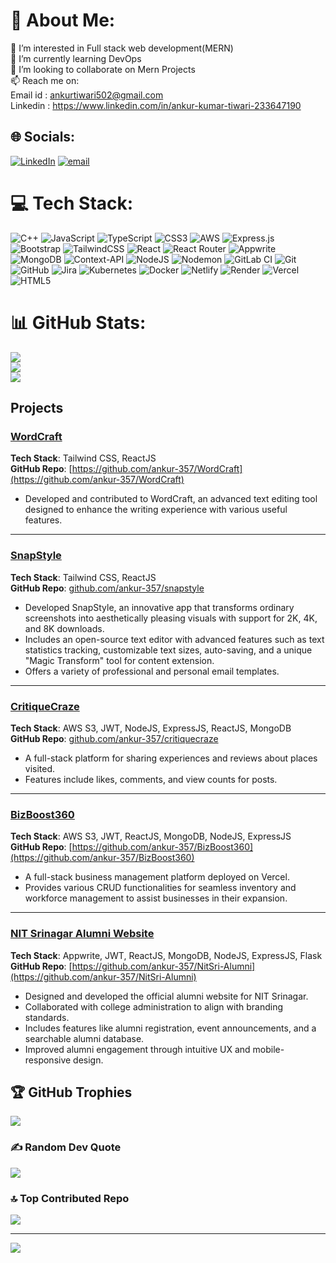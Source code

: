 # 💫 About Me:
👀 I’m interested in Full stack web development(MERN)<br>🌱 I’m currently learning DevOps<br>💞️ I’m looking to collaborate on Mern Projects<br>📫 Reach me on:<br>Email id : ankurtiwari502@gmail.com<br>Linkedin : https://www.linkedin.com/in/ankur-kumar-tiwari-233647190<br>


## 🌐 Socials:
[![LinkedIn](https://img.shields.io/badge/LinkedIn-%230077B5.svg?logo=linkedin&logoColor=white)](https://linkedin.com/in/https://www.linkedin.com/in/ankur-kumar-tiwari-233647190) [![email](https://img.shields.io/badge/Email-D14836?logo=gmail&logoColor=white)](mailto:ankurtiwari502@gmail.com) 

# 💻 Tech Stack:
![C++](https://img.shields.io/badge/c++-%2300599C.svg?style=for-the-badge&logo=c%2B%2B&logoColor=white) ![JavaScript](https://img.shields.io/badge/javascript-%23323330.svg?style=for-the-badge&logo=javascript&logoColor=%23F7DF1E) ![TypeScript](https://img.shields.io/badge/typescript-%23007ACC.svg?style=for-the-badge&logo=typescript&logoColor=white) ![CSS3](https://img.shields.io/badge/css3-%231572B6.svg?style=for-the-badge&logo=css3&logoColor=white) ![AWS](https://img.shields.io/badge/AWS-%23FF9900.svg?style=for-the-badge&logo=amazon-aws&logoColor=white) ![Express.js](https://img.shields.io/badge/express.js-%23404d59.svg?style=for-the-badge&logo=express&logoColor=%2361DAFB) ![Bootstrap](https://img.shields.io/badge/bootstrap-%238511FA.svg?style=for-the-badge&logo=bootstrap&logoColor=white) ![TailwindCSS](https://img.shields.io/badge/tailwindcss-%2338B2AC.svg?style=for-the-badge&logo=tailwind-css&logoColor=white) ![React](https://img.shields.io/badge/react-%2320232a.svg?style=for-the-badge&logo=react&logoColor=%2361DAFB) ![React Router](https://img.shields.io/badge/React_Router-CA4245?style=for-the-badge&logo=react-router&logoColor=white) ![Appwrite](https://img.shields.io/badge/Appwrite-%23FD366E.svg?style=for-the-badge&logo=appwrite&logoColor=white) ![MongoDB](https://img.shields.io/badge/MongoDB-%234ea94b.svg?style=for-the-badge&logo=mongodb&logoColor=white) ![Context-API](https://img.shields.io/badge/Context--Api-000000?style=for-the-badge&logo=react) ![NodeJS](https://img.shields.io/badge/node.js-6DA55F?style=for-the-badge&logo=node.js&logoColor=white) ![Nodemon](https://img.shields.io/badge/NODEMON-%23323330.svg?style=for-the-badge&logo=nodemon&logoColor=%BBDEAD) ![GitLab CI](https://img.shields.io/badge/gitlab%20CI-%23181717.svg?style=for-the-badge&logo=gitlab&logoColor=white) ![Git](https://img.shields.io/badge/git-%23F05033.svg?style=for-the-badge&logo=git&logoColor=white) ![GitHub](https://img.shields.io/badge/github-%23121011.svg?style=for-the-badge&logo=github&logoColor=white) ![Jira](https://img.shields.io/badge/jira-%230A0FFF.svg?style=for-the-badge&logo=jira&logoColor=white) ![Kubernetes](https://img.shields.io/badge/kubernetes-%23326ce5.svg?style=for-the-badge&logo=kubernetes&logoColor=white) ![Docker](https://img.shields.io/badge/docker-%230db7ed.svg?style=for-the-badge&logo=docker&logoColor=white) ![Netlify](https://img.shields.io/badge/netlify-%23000000.svg?style=for-the-badge&logo=netlify&logoColor=#00C7B7) ![Render](https://img.shields.io/badge/Render-%46E3B7.svg?style=for-the-badge&logo=render&logoColor=white) ![Vercel](https://img.shields.io/badge/vercel-%23000000.svg?style=for-the-badge&logo=vercel&logoColor=white) ![HTML5](https://img.shields.io/badge/html5-%23E34F26.svg?style=for-the-badge&logo=html5&logoColor=white)

# 📊 GitHub Stats:
![](https://github-readme-stats.vercel.app/api?username=ankur-357&theme=dark&hide_border=false&include_all_commits=true&count_private=true)<br/>
![](https://nirzak-streak-stats.vercel.app/?user=ankur-357&theme=dark&hide_border=false)<br/>
![](https://github-readme-stats.vercel.app/api/top-langs/?username=ankur-357&theme=dark&hide_border=false&include_all_commits=true&count_private=true&layout=compact)

## Projects

### [WordCraft](https://wordcraft-beta.vercel.app/)  
**Tech Stack**: Tailwind CSS, ReactJS  
**GitHub Repo**: [https://github.com/ankur-357/WordCraft](https://github.com/ankur-357/WordCraft)  
- Developed and contributed to WordCraft, an advanced text editing tool designed to enhance the writing experience with various useful features.

---

### [SnapStyle](https://snapstyle-green.vercel.app/)  
**Tech Stack**: Tailwind CSS, ReactJS  
**GitHub Repo**: [github.com/ankur-357/snapstyle](https://github.com/ankur-357/snapstyle)  
- Developed SnapStyle, an innovative app that transforms ordinary screenshots into aesthetically pleasing visuals with support for 2K, 4K, and 8K downloads.  
- Includes an open-source text editor with advanced features such as text statistics tracking, customizable text sizes, auto-saving, and a unique "Magic Transform" tool for content extension.  
- Offers a variety of professional and personal email templates.

---

### [CritiqueCraze](https://critiquecrazee.vercel.app/)  
**Tech Stack**: AWS S3, JWT, NodeJS, ExpressJS, ReactJS, MongoDB  
**GitHub Repo**: [github.com/ankur-357/critiquecraze](https://github.com/ankur-357/critiquecraze)  
- A full-stack platform for sharing experiences and reviews about places visited.  
- Features include likes, comments, and view counts for posts.

---

### [BizBoost360](https://bizboost360.vercel.app/)  
**Tech Stack**: AWS S3, JWT, ReactJS, MongoDB, NodeJS, ExpressJS  
**GitHub Repo**: [https://github.com/ankur-357/BizBoost360](https://github.com/ankur-357/BizBoost360)  
- A full-stack business management platform deployed on Vercel.  
- Provides various CRUD functionalities for seamless inventory and workforce management to assist businesses in their expansion.

---

### [NIT Srinagar Alumni Website](https://nitsrialumni.vercel.app/)  
**Tech Stack**: Appwrite, JWT, ReactJS, MongoDB, NodeJS, ExpressJS, Flask  
**GitHub Repo**: [https://github.com/ankur-357/NitSri-Alumni](https://github.com/ankur-357/NitSri-Alumni)  
- Designed and developed the official alumni website for NIT Srinagar.  
- Collaborated with college administration to align with branding standards.  
- Includes features like alumni registration, event announcements, and a searchable alumni database.  
- Improved alumni engagement through intuitive UX and mobile-responsive design.


## 🏆 GitHub Trophies
![](https://github-profile-trophy.vercel.app/?username=ankur-357&theme=radical&no-frame=false&no-bg=false&margin-w=4)

### ✍️ Random Dev Quote
![](https://quotes-github-readme.vercel.app/api?type=horizontal&theme=radical)

### 🔝 Top Contributed Repo
![](https://github-contributor-stats.vercel.app/api?username=ankur-357&limit=5&theme=dark&combine_all_yearly_contributions=true)

---
[![](https://visitcount.itsvg.in/api?id=ankur-357&icon=0&color=0)](https://visitcount.itsvg.in)
